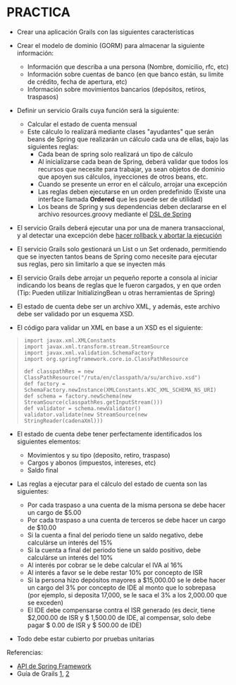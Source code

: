 PRACTICA
========

- Crear una aplicación Grails con las siguientes características

- Crear el modelo de dominio (GORM)  para almacenar la siguiente información:

  - Información que describa a una persona (Nombre, domicilio, rfc, etc)
  - Información sobre cuentas de banco (en que banco están, su limite de crédito, fecha de apertura, etc)
  - Información sobre movimientos bancarios (depósitos, retiros, traspasos)

- Definir un servicio Grails cuya función será la siguiente:

  - Calcular el estado de cuenta mensual
  - Este cálculo lo realizará mediante clases "ayudantes" que serán beans de Spring que realizarán un cálculo cada una de ellas, bajo las siguientes reglas:
    - Cada bean de spring solo realizará un tipo de cálculo
    - Al inicializarse cada bean de Spring, deberá validar que todos los recursos que necesite para trabajar, ya sean objetos de dominio que apoyen sus cálculos, inyecciones de otros beans, etc.
    - Cuando se presente un error en el cálculo, arrojar una excepción 
    - Las reglas deben ejecutarse en un orden predefinido (Existe una interface llamada **Ordered** que les puede ser de utilidad)
    - Los beans de Spring y sus dependencias deben declararse en el archivo resources.groovy mediante el [DSL de Spring](http://grails.org/doc/1.3.5/guide/14.%20Grails%20and%20Spring.html)

- El servicio Grails deberá ejecutar una por una de manera transaccional, y al detectar una excepción debe [hacer rollback y abortar la ejecución](http://grails.org/doc/1.3.5/guide/8.%20The%20Service%20Layer.html)
- El servicio Grails solo gestionará un List o un Set ordenado, permitiendo que se inyecten tantos beans de Spring como necesite para ejecutar sus reglas, pero sin limitarlo a que se inyecten más
- El servicio Grails debe arrojar un pequeño reporte a consola al iniciar indicando los beans de reglas que le fueron cargados, y en que orden (Tip: Pueden utilizar InitializingBean u otras herramientas de Spring)
- El estado de cuenta debe ser un archivo XML, y además, este archivo debe ser validado por un esquema XSD.
- El código para validar un XML en base a un XSD es el siguiente:

>    `import javax.xml.XMLConstants` <br />
>    `import javax.xml.transform.stream.StreamSource ` <br />
>    `import javax.xml.validation.SchemaFactory` <br />
>    `import org.springframework.core.io.ClassPathResource` <br />
>    
>    `def classpathRes = new ClassPathResource("/ruta/en/classpath/a/su/archivo.xsd")` <br />
>        `def factory = SchemaFactory.newInstance(XMLConstants.W3C_XML_SCHEMA_NS_URI)` <br />
>        `def schema = factory.newSchema(new StreamSource(classpathRes.getInputStream()))` <br />
>    `def validator = schema.newValidator()` <br />
>    `validator.validate(new StreamSource(new StringReader(cadenaXml)))` <br />

- El estado de cuenta debe tener perfectamente identificados los siguientes elementos:
  - Movimientos y su tipo (deposito, retiro, traspaso)
  - Cargos y abonos (impuestos, intereses, etc)
  - Saldo final



- Las reglas a ejecutar para el cálculo del estado de cuenta son las siguientes:
  - Por cada traspaso a una cuenta de la misma persona se debe hacer un cargo de $5.00
  - Por cada traspaso a una cuenta de terceros se debe hacer un cargo de $10.00
  - Si la cuenta a final del periodo tiene un saldo negativo, debe calculárse un interés del 15%
  - Si la cuenta a final del periodo tiene un saldo positivo, debe calculárse un interés del 10%
  - Al interés por cobrar se le debe calcular el IVA al 16%
  - Al interés a favor se le debe restar 10% por concepto de ISR
  - Si la persona hizo depósitos mayores a $15,000.00 se le debe hacer un cargo del 3% por concepto de IDE al monto que lo sobrepasa (por ejemplo, si deposita 17,000, se le saca el 3% a los 2,000.00 que se exceden)
  - El IDE debe compensarse contra el ISR generado (es decir, tiene $2,000.00 de ISR y $ 1,500.00 de IDE, al compensar, solo debe pagar $ 0.00 de ISR y $ 500.00 de IDE)


- Todo debe estar cubierto por pruebas unitarias

Referencias:

- [API de Spring Framework](http://static.springsource.org/spring/docs/2.5.x/api/index.html)
- Guía de Grails [1](http://grails.org/doc/1.3.5/guide/), [2](http://static.springsource.org/spring/docs/3.0.x/spring-framework-reference/html/)


